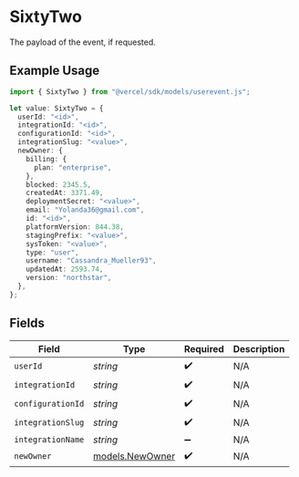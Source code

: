# SixtyTwo

The payload of the event, if requested.

## Example Usage

```typescript
import { SixtyTwo } from "@vercel/sdk/models/userevent.js";

let value: SixtyTwo = {
  userId: "<id>",
  integrationId: "<id>",
  configurationId: "<id>",
  integrationSlug: "<value>",
  newOwner: {
    billing: {
      plan: "enterprise",
    },
    blocked: 2345.5,
    createdAt: 3371.49,
    deploymentSecret: "<value>",
    email: "Yolanda36@gmail.com",
    id: "<id>",
    platformVersion: 844.38,
    stagingPrefix: "<value>",
    sysToken: "<value>",
    type: "user",
    username: "Cassandra_Mueller93",
    updatedAt: 2593.74,
    version: "northstar",
  },
};
```

## Fields

| Field                                    | Type                                     | Required                                 | Description                              |
| ---------------------------------------- | ---------------------------------------- | ---------------------------------------- | ---------------------------------------- |
| `userId`                                 | *string*                                 | :heavy_check_mark:                       | N/A                                      |
| `integrationId`                          | *string*                                 | :heavy_check_mark:                       | N/A                                      |
| `configurationId`                        | *string*                                 | :heavy_check_mark:                       | N/A                                      |
| `integrationSlug`                        | *string*                                 | :heavy_check_mark:                       | N/A                                      |
| `integrationName`                        | *string*                                 | :heavy_minus_sign:                       | N/A                                      |
| `newOwner`                               | [models.NewOwner](../models/newowner.md) | :heavy_check_mark:                       | N/A                                      |